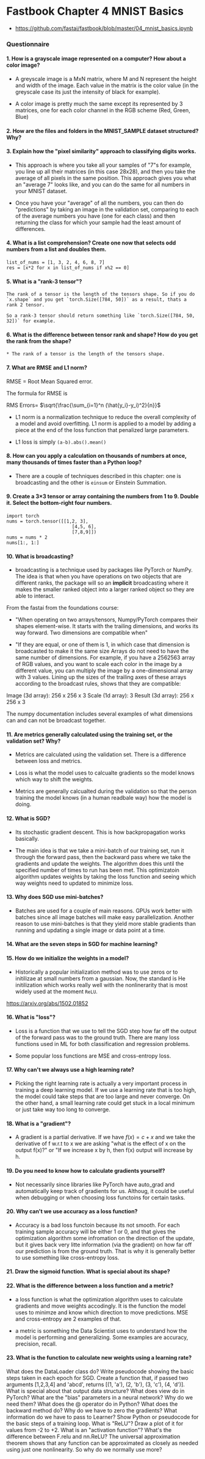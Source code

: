 # Fastbook Chapter 4 MNIST Basics

* https://github.com/fastai/fastbook/blob/master/04_mnist_basics.ipynb



### Questionnaire


#### 1. How is a grayscale image represented on a computer? How about a color image?

  * A greyscale image is a MxN matrix, where M and N represent the height and width of the image. Each value in the matrix is the color value (in the greyscale case its just the intensity of black for example). 

  * A color image is pretty much the same except its represented by 3 matrices, one for each color channel in the RGB scheme (Red, Green, Blue)



#### 2. How are the files and folders in the MNIST_SAMPLE dataset structured? Why?


#### 3. Explain how the "pixel similarity" approach to classifying digits works.

  * This approach is where you take all your samples of "7"s for example, you line up all their matrices (in this case 28x28), and then you take the average of all pixels in the same position.
  This approach gives you what an "average 7" looks like, and you can do the same for all numbers in your MNIST dataset.

  * Once you have your "average" of all the numbers, you can then do "predictions" by taking an image in the validation set, comparing to each of the average numbers you have (one for each class) and then returning the class for which your sample had the least amount of differences. 



#### 4. What is a list comprehension? Create one now that selects odd numbers from a list and doubles them.

```
list_of_nums = [1, 3, 2, 4, 6, 8, 7]
res = [x*2 for x in list_of_nums if x%2 == 0]
```

#### 5. What is a "rank-3 tensor"?

```
The rank of a tensor is the length of the tensors shape. So if you do `x.shape` and you get `torch.Size([784, 50])` as a result, thats a rank 2 tensor. 

So a rank-3 tensor should return something like `torch.Size([784, 50, 32])` for example. 
```

#### 6. What is the difference between tensor rank and shape? How do you get the rank from the shape?

    * The rank of a tensor is the length of the tensors shape.


#### 7. What are RMSE and L1 norm?

RMSE = Root Mean Squared error.

The formula for RMSE is 

RMS Errors= $\sqrt{\frac{\sum_{i=1}^n (\hat{y_i}-y_i)^2}{n}}$


  * L1 norm is a normalization technique to reduce the overall complexity of a model and avoid overfitting. L1 norm is applied to a model by adding a piece at the end of the loss function that penalized large parameters. 

  * L1 loss is simply `(a-b).abs().mean()`

#### 8. How can you apply a calculation on thousands of numbers at once, many thousands of times faster than a Python loop?

  * There are a couple of techniques described in this chapter: one is broadcasting and the other is `einsum` or Einstein Summation. 


#### 9. Create a 3×3 tensor or array containing the numbers from 1 to 9. Double it. Select the bottom-right four numbers.

```
import torch
nums = torch.tensor([[1,2, 3],
                        [4,5, 6],
                        [7,8,9]])
nums = nums * 2
nums[1:, 1:]
```

#### 10. What is broadcasting?

  * broadcasting is a technique used by packages like PyTorch or NumPy. The idea is that when you have operations on two objects that are different ranks, the package will so an **implicit** broadcasting where it makes the smaller ranked object into a larger ranked object so they are able to interact. 

  From the fastai from the foundations course:

  * "When operating on two arrays/tensors, Numpy/PyTorch compares their shapes element-wise. It starts with the trailing dimensions, and works its way forward. Two dimensions are compatible when"

  * "If they are equal, or one of them is 1, in which case that dimension is broadcasted to make it the same size Arrays do not need to have the same number of dimensions. For example, if you have a 2562563 array of RGB values, and you want to scale each color in the image by a different value, you can multiply the image by a one-dimensional array with 3 values. Lining up the sizes of the trailing axes of these arrays according to the broadcast rules, shows that they are compatible:

Image (3d array): 256 x 256 x 3 Scale (1d array): 3 Result (3d array): 256 x 256 x 3

The numpy documentation includes several examples of what dimensions can and can not be broadcast together.


#### 11. Are metrics generally calculated using the training set, or the validation set? Why?

  * Metrics are calculated using the validation set. There is a difference between loss and metrics. 

  * Loss is what the model uses to calcualte gradients so the model knows which way to shift the weights. 

  * Metrics are generally calcualted during the validation so that the person training the model knows (in a human readbale way) how the model is doing.




#### 12. What is SGD?

  * Its stochastic gradient descent. This is how backpropagation works basically. 

  * The main idea is that we take a mini-batch of our training set, run it through the forward pass, then the backward pass where we take the gradients and update the weights. The algorithm does this until the specified number of times to run has been met. This optimizatoin algorithm updates weights by taking the loss function and seeing which way weights need to updated to minimize loss. 

#### 13. Why does SGD use mini-batches?

  * Batches are used for a couple of main reasons. GPUs work better with batches since all image batches will make easy parallelization. Another reason to use mini-batches is that they yield more stable gradients than running and updating a single image or data point at a time. 

#### 14. What are the seven steps in SGD for machine learning?

#### 15. How do we initialize the weights in a model?

  * Historically a popular initialization method was to use zeros or to initilizae at small numbers from a gaussian. Now, the standard is He initilization which works really well with the nonlinerarity that is most widely used at the moment `ReLU`. 

https://arxiv.org/abs/1502.01852


#### 16. What is "loss"?

  * Loss is a function that we use to tell the SGD step how far off the output of the forward pass was to the ground truth. There are many loss functions used in ML for both classification and regression problems. 

  * Some popular loss functions are MSE and cross-entropy loss. 


#### 17. Why can't we always use a high learning rate?

  * Picking the right learning rate is actually a very important process in training a deep learning model. If we use a learning rate that is too high, the model could take steps that are too large and never converge. On the other hand, a small learning rate could get stuck in a local minimum or just take way too long to converge. 

#### 18. What is a "gradient"?
 
 * A gradient is a partial derivative. If we have $f(x) = c + x$  and we take the derivative of f w.r.t to x we are asking "what is the effect of x on the output f(x)?" or "If we increase x by h, then f(x) output will increase by h.
 
 

#### 19. Do you need to know how to calculate gradients yourself?

* Not necessarily since libraries like PyTorch have auto_grad and automatically keep track of gradients for us. Althoug, it could be useful when debugging or when choosing loss functoins for certain tasks. 



#### 20. Why can't we use accuracy as a loss function?
* Accuracy is a bad loss functoin because its not smooth. For each training sample accuracy will be either 1 or 0, and that gives the optimization algorithm some infromation on the direction of the update, but it gives back very litte information (via the gradient) on how far off our prediction is from the ground truth. That is why it is generally better to use something like cross-entropy loss. 

#### 21. Draw the sigmoid function. What is special about its shape?


#### 22. What is the difference between a loss function and a metric?

 * a loss function is what the optimization algorithm uses to calculate gradients and move weights accodingly. It is the function the model uses to minimze and know which direction to move predictions. MSE and cross-entropy are 2 examples of that. 
 
 * a metric is something the Data Scientist uses to understand how the model is performing and generalizing. Some examples are accuracy, precision, recall. 


#### 23. What is the function to calculate new weights using a learning rate?


What does the DataLoader class do?
Write pseudocode showing the basic steps taken in each epoch for SGD.
Create a function that, if passed two arguments [1,2,3,4] and 'abcd', returns [(1, 'a'), (2, 'b'), (3, 'c'), (4, 'd')]. What is special about that output data structure?
What does view do in PyTorch?
What are the "bias" parameters in a neural network? Why do we need them?
What does the @ operator do in Python?
What does the backward method do?
Why do we have to zero the gradients?
What information do we have to pass to Learner?
Show Python or pseudocode for the basic steps of a training loop.
What is "ReLU"? Draw a plot of it for values from -2 to +2.
What is an "activation function"?
What's the difference between F.relu and nn.ReLU?
The universal approximation theorem shows that any function can be approximated as closely as needed using just one nonlinearity. So why do we normally use more?
